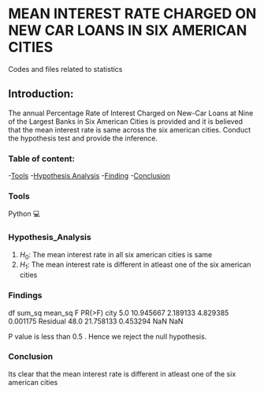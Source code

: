 # MEAN INTEREST RATE CHARGED ON NEW CAR LOANS IN SIX AMERICAN CITIES
Codes and files related to statistics

## Introduction:
The annual Percentage Rate of Interest Charged on New-Car Loans at Nine of the Largest Banks in Six American Cities is provided and it is believed that the mean interest rate is same across the six american cities. Conduct the hypothesis test and provide the inference.

### Table of content:
-[Tools](#Tools)
-[Hypothesis Analysis](#Hypothesis_Analysis)
-[Finding](#Finding)
-[Conclusion](#Conclusion)

### Tools
Python 💻

### Hypothesis_Analysis
1. $H_0$: The mean interest rate in all six american cities is same
2. $H_1$: The mean interest rate is different in atleast one of the six american cities

### Findings

   df     sum_sq   mean_sq         F    PR(>F)
city       5.0  10.945667  2.189133  4.829385  0.001175
Residual  48.0  21.758133  0.453294       NaN       NaN

P value is less than 0.5 . Hence we reject the null hypothesis.

### Conclusion
Its clear that the mean interest rate is different in atleast one of the six american cities
